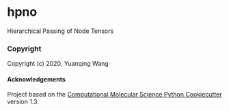 hpno
==============================

Hierarchical Passing of Node Tensors

### Copyright

Copyright (c) 2020, Yuanqing Wang


#### Acknowledgements
 
Project based on the 
[Computational Molecular Science Python Cookiecutter](https://github.com/molssi/cookiecutter-cms) version 1.3.
